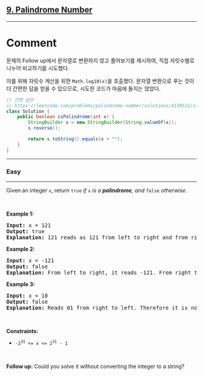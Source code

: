 <h2><a href="https://leetcode.com/problems/palindrome-number">9. Palindrome Number</a></h2>

---

# Comment

문제의 Follow up에서 문자열로 변환하지 않고 풀어보기를 제시하여, 직접 자릿수별로 나누어 비교하기를 시도했다.

이를 위해 자릿수 계산을 위한 `Math.log10(x)`을 호출했다.
문자열 변환으로 푸는 것이 더 간편한 답을 얻을 수 있으므로, 시도한 코드가 마음에 들지는 않았다.

```java
// 간편 답안
// https://leetcode.com/problems/palindrome-number/solutions/4130511/simple-java-solutions/
class Solution {
    public boolean isPalindrome(int x) {
        StringBuilder s = new StringBuilder(String.valueOf(x));
        s.reverse();

        return s.toString().equals(x + "");
    }
}
```

---

<h3>Easy</h3><hr><p>Given an integer <code>x</code>, return <code>true</code><em> if </em><code>x</code><em> is a </em><span data-keyword="palindrome-integer"><em><strong>palindrome</strong></em></span><em>, and </em><code>false</code><em> otherwise</em>.</p>

<p>&nbsp;</p>
<p><strong class="example">Example 1:</strong></p>

<pre>
<strong>Input:</strong> x = 121
<strong>Output:</strong> true
<strong>Explanation:</strong> 121 reads as 121 from left to right and from right to left.
</pre>

<p><strong class="example">Example 2:</strong></p>

<pre>
<strong>Input:</strong> x = -121
<strong>Output:</strong> false
<strong>Explanation:</strong> From left to right, it reads -121. From right to left, it becomes 121-. Therefore it is not a palindrome.
</pre>

<p><strong class="example">Example 3:</strong></p>

<pre>
<strong>Input:</strong> x = 10
<strong>Output:</strong> false
<strong>Explanation:</strong> Reads 01 from right to left. Therefore it is not a palindrome.
</pre>

<p>&nbsp;</p>
<p><strong>Constraints:</strong></p>

<ul>
	<li><code>-2<sup>31</sup>&nbsp;&lt;= x &lt;= 2<sup>31</sup>&nbsp;- 1</code></li>
</ul>

<p>&nbsp;</p>
<strong>Follow up:</strong> Could you solve it without converting the integer to a string?
